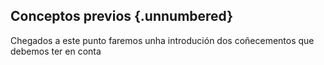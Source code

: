 
## Conceptos previos {.unnumbered}

Chegados a este punto faremos unha introdución dos coñecementos que debemos ter en conta
